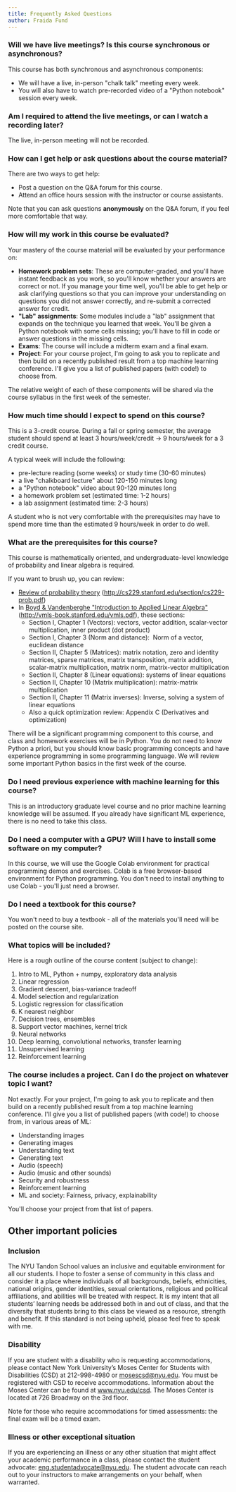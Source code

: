 ```yaml
---
title: Frequently Asked Questions
author: Fraida Fund
---
```


### Will we have live meetings? Is this course synchronous or asynchronous? 

This course has both synchronous and asynchronous components:

* We will have a live, in-person "chalk talk" meeting every week.
* You will also have to watch pre-recorded video of a "Python notebook" session every week. 

### Am I required to attend the live meetings, or can I watch a recording later?

The live, in-person meeting will not be recorded.

### How can I get help or ask questions about the course material?

There are two ways to get help:

* Post a question on the Q&A forum for this course.
* Attend an office hours session with the instructor or course assistants.

Note that you can ask questions **anonymously** on the Q&A forum, if you feel more comfortable that way.

### How will my work in this course be evaluated?

Your mastery of the course material will be evaluated by your performance on:

* **Homework problem sets**: These are computer-graded, and you'll have instant feedback as you work, so you'll know whether your answers are correct or not. If you manage your time well, you'll be able to get help or ask clarifying questions so that you can improve your understanding on questions you did not answer correctly, and re-submit a corrected answer for credit.
* **"Lab" assignments**: Some modules include a "lab" assignment that expands on the technique you learned that week. You'll be given a Python notebook with some cells missing; you'll have to fill in code or answer questions in the missing cells.
* **Exams**: The course will include a midterm exam and a final exam. 
* **Project**: For your course project, I'm going to ask you to replicate and then build on a recently published result from a top machine learning conference. I'll give you a list of published papers (with code!) to choose from.

The relative weight of each of these components will be shared via the course syllabus in the first week of the semester.

### How much time should I expect to spend on this course?

This is a 3-credit course.  During a fall or spring semester, the average student should spend at least 3 hours/week/credit → 9 hours/week for a 3 credit course.

A typical week will include the following:

 - pre-lecture reading (some weeks) or study time (30-60 minutes)
 - a live "chalkboard lecture" about 120-150 minutes long
 - a "Python notebook" video about 90-120 minutes long
 - a homework problem set (estimated time: 1-2 hours)
 - a lab assignment (estimated time: 2-3 hours)

 A student who is not very comfortable with the prerequisites may have to spend more time than the estimated 9 hours/week in order to do well. 


### What are the prerequisites for this course? 

This course is mathematically oriented, and undergraduate-level
knowledge of probability and linear algebra is required.

If you want to brush up, you can review:

-   [Review of probability
    theory](http://cs229.stanford.edu/section/cs229-prob.pdf) (http://cs229.stanford.edu/section/cs229-prob.pdf)
-   In [Boyd & Vandenberghe "Introduction to Applied Linear
    Algebra"](http://vmls-book.stanford.edu/vmls.pdf) (http://vmls-book.stanford.edu/vmls.pdf), these sections:
    -   Section I, Chapter 1 (Vectors): vectors, vector addition,
        scalar-vector multiplication, inner product (dot product)
    -   Section I, Chapter 3 (Norm and distance):  Norm of a vector,
        euclidean distance 
    -   Section II, Chapter 5 (Matrices): matrix notation, zero and
        identity matrices, sparse matrices, matrix transposition, matrix
        addition, scalar-matrix multiplication, matrix norm,
        matrix-vector multiplication
    -   Section II, Chapter 8 (Linear equations): systems of linear
        equations
    -   Section II, Chapter 10 (Matrix multiplication): matrix-matrix
        multiplication
    -   Section II, Chapter 11 (Matrix inverses): Inverse, solving a
        system of linear equations
    -   Also a quick optimization review: Appendix C (Derivatives and
        optimization)

There will be a significant programming component to this course, and
class and homework exercises will be in Python. You do not need to know
Python a priori, but you should know basic programming concepts and have
experience programming in some programming language. We will review 
some important Python basics in the first week of the course.

### Do I need previous experience with machine learning for this course? 

This is an introductory graduate level course and no prior machine
learning knowledge will be assumed. If you already have significant ML
experience, there is no need to take this class.

### Do I need a computer with a GPU? Will I have to install some software on my computer? 

In this course, we will use the Google Colab environment for practical
programming demos and exercises. Colab is a free browser-based
environment for Python programming. You don't need to install anything
to use Colab - you'll just need a browser.

### Do I need a textbook for this course?

You won't need to buy a textbook - all of the materials you'll need
will be posted on the course site.

### What topics will be included?

Here is a rough outline of the course content (subject to change):

1. Intro to ML, Python + numpy, exploratory data analysis
2. Linear regression
3. Gradient descent, bias-variance tradeoff 
4. Model selection and regularization
5. Logistic regression for classification
6. K nearest neighbor
7. Decision trees, ensembles
8. Support vector machines, kernel trick
9. Neural networks
10. Deep learning, convolutional networks, transfer learning
11. Unsupervised learning 
12. Reinforcement learning

### The course includes a project. Can I do the project on whatever topic I want? 

Not exactly. For your project, I'm going to ask you to replicate and
then build on a recently published result from a top machine learning
conference. I'll give you a list of published papers (with code!) to
choose from, in various areas of ML:

-   Understanding images
-   Generating images
-   Understanding text
-   Generating text
-   Audio (speech)
-   Audio (music and other sounds)
-   Security and robustness
-   Reinforcement learning
-   ML and society: Fairness, privacy, explainability

You'll choose your project from that list of papers.


## Other important policies 

### Inclusion

The NYU Tandon School values an inclusive and equitable environment for all our students. I hope to foster a sense of community in this class and consider it a place where individuals of all backgrounds, beliefs, ethnicities, national origins, gender identities, sexual orientations, religious and political affiliations, and abilities will be treated with respect. It is my intent that all students’ learning needs be addressed both in and out of class, and that the diversity that students bring to this class be viewed as a resource, strength and benefit. If this standard is not being upheld, please feel free to speak with me.

### Disability

If you are student with a disability who is requesting accommodations, please contact New York University’s Moses Center for Students with Disabilities (CSD) at 212-998-4980 or mosescsd@nyu.edu.  You must be registered with CSD to receive accommodations.  Information about the Moses Center can be found at www.nyu.edu/csd. The Moses Center is located at 726 Broadway on the 3rd floor.

Note for those who require accommodations for timed assessments: the final exam will be a timed exam.

### Illness or other exceptional situation

If you are experiencing an illness or any other situation that might affect your academic performance in a class, please contact the student advocate: eng.studentadvocate@nyu.edu. The student advocate can reach out to your instructors to make arrangements on your behalf, when warranted.
